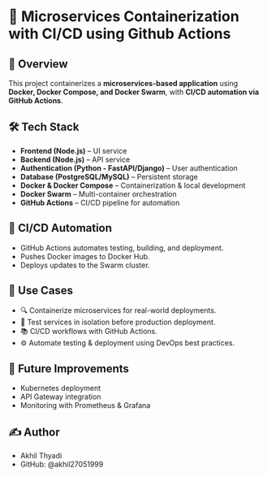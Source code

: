 # 🚀 Microservices Containerization with CI/CD using Github Actions

## 📝 Overview  
This project containerizes a **microservices-based application** using **Docker, Docker Compose, and Docker Swarm**, with **CI/CD automation via GitHub Actions**.  

## **🛠 Tech Stack**  
- **Frontend (Node.js)** – UI service  
- **Backend (Node.js)** – API service  
- **Authentication (Python - FastAPI/Django)** – User authentication  
- **Database (PostgreSQL/MySQL)** – Persistent storage  
- **Docker & Docker Compose** – Containerization & local development  
- **Docker Swarm** – Multi-container orchestration  
- **GitHub Actions** – CI/CD pipeline for automation  

## 🔄 CI/CD Automation
- GitHub Actions automates testing, building, and deployment.
- Pushes Docker images to Docker Hub.
- Deploys updates to the Swarm cluster.
  
## 📌 Use Cases
- 🔍 Containerize microservices for real-world deployments.
- 🧪 Test services in isolation before production deployment.
- 📚 CI/CD workflows with GitHub Actions.
- ⚙️ Automate testing & deployment using DevOps best practices.

## 🔮 Future Improvements
- Kubernetes deployment
- API Gateway integration
- Monitoring with Prometheus & Grafana

## ✍️ Author
- Akhil Thyadi
- GitHub: @akhil27051999



